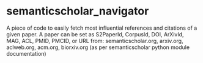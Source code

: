 # semanticscholar_navigator
A piece of code to easily fetch most influential references and citations of a given paper. A paper can be set as S2PaperId, CorpusId, DOI, ArXivId, MAG, ACL, PMID, PMCID, or URL from: semanticscholar.org, arxiv.org, aclweb.org, acm.org, biorxiv.org (as per semanticscholar python module documentation)
